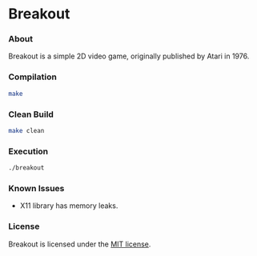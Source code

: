 # Breakout
### About
Breakout is a simple 2D video game, originally published by Atari in 1976.

### Compilation
```Bash
make
```

### Clean Build
```Bash
make clean
```

### Execution
```Bash
./breakout
```

### Known Issues
- X11 library has memory leaks.

### License
Breakout is licensed under the [MIT license](https://github.com/elailai94/Breakout/blob/master/LICENSE.md).
